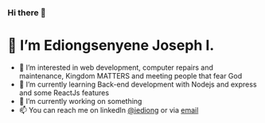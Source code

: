 ### Hi there 👋

# 👋 I’m Ediongsenyene Joseph I.
- 👀 I’m interested in web development, computer repairs and maintenance, Kingdom MATTERS and meeting people that fear God
- 🌱 I’m currently learning Back-end development with Nodejs and express and some ReactJs features
- 🔭 I’m currently working on something
- 📫 You can reach me on linkedIn [@iediong](https://linkedin.com/in/iediong) or via [email](mailto:ediongi6@hotmail.com)



<!--
**IEdiong/IEdiong** is a ✨ _special_ ✨ repository because its `README.md` (this file) appears on your GitHub profile.

Here are some ideas to get you started:

- 🔭 I’m currently working on ...
- 🌱 I’m currently learning ...
- 👯 I’m looking to collaborate on ...
- 🤔 I’m looking for help with ...
- 💬 Ask me about ...
- 📫 How to reach me: ...
- 😄 Pronouns: ...
- ⚡ Fun fact: ...
-->
